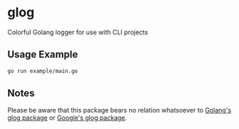 # glog
Colorful Golang logger for use with CLI projects

## Usage Example
```sh
go run example/main.go
```

## Notes
Please be aware that this package bears no relation whatsoever to [Golang's glog package](https://github.com/golang/glog) or [Google's glog package](https://github.com/google/glog). 
